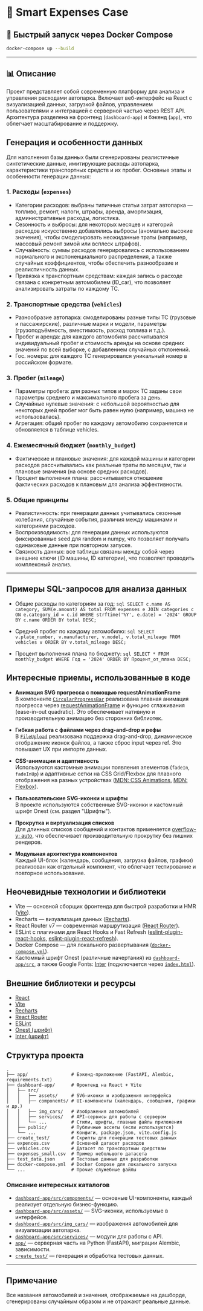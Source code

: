 # 🚗 Smart Expenses Case

## 🚀 Быстрый запуск через Docker Compose

```bash
docker-compose up --build
```

---

## 📊 Описание

Проект представляет собой современную платформу для анализа и управления расходами автопарка. Включает веб-интерфейс на React с визуализацией данных, загрузкой файлов, управлением пользователями и интеграцией с серверной частью через REST API. Архитектура разделена на фронтенд (`dashboard-app`) и бэкенд (`app`), что облегчает масштабирование и поддержку.


## Генерация и особенности данных

Для наполнения базы данных были сгенерированы реалистичные синтетические данные, имитирующие расходы автопарка, характеристики транспортных средств и их пробег. Основные этапы и особенности генерации данных:

### 1. Расходы (`expenses`)
- Категории расходов: выбраны типичные статьи затрат автопарка — топливо, ремонт, налоги, штрафы, аренда, амортизация, административные расходы, логистика.
- Сезонность и выбросы: для некоторых месяцев и категорий расходов искусственно добавлялись выбросы (аномально высокие значения), чтобы смоделировать неожиданные траты (например, массовый ремонт зимой или всплеск штрафов).
- Случайность: суммы расходов генерировались с использованием нормального и экспоненциального распределения, а также случайных коэффициентов, чтобы обеспечить разнообразие и реалистичность данных.
- Привязка к транспортным средствам: каждая запись о расходе связана с конкретным автомобилем (ID_car), что позволяет анализировать затраты по каждому ТС.

### 2. Транспортные средства (`vehicles`)
- Разнообразие автопарка: смоделированы разные типы ТС (грузовые и пассажирские), различные марки и модели, параметры (грузоподъёмность, вместимость, расход топлива и т.д.).
- Пробег и аренда: для каждого автомобиля рассчитывался индивидуальный пробег и стоимость аренды на основе средних значений по всей выборке, с добавлением случайных отклонений.
- Гос. номера: для каждого ТС генерировался уникальный номер в российском формате.

### 3. Пробег (`mileage`)
- Параметры пробега: для разных типов и марок ТС заданы свои параметры среднего и максимального пробега за день.
- Случайные нулевые значения: с небольшой вероятностью для некоторых дней пробег мог быть равен нулю (например, машина не использовалась).
- Агрегация: общий пробег по каждому автомобилю сохраняется и обновляется в таблице vehicles.

### 4. Ежемесячный бюджет (`monthly_budget`)
- Фактические и плановые значения: для каждой машины и категории расходов рассчитывались как реальные траты по месяцам, так и плановые значения (на основе средних расходов).
- Процент выполнения плана: рассчитывается отношение фактических расходов к плановым для анализа эффективности.

### 5. Общие принципы
- Реалистичность: при генерации данных учитывались сезонные колебания, случайные события, различия между машинами и категориями расходов.
- Воспроизводимость: для генерации данных используются фиксированные seed для random и numpy, что позволяет получать одинаковые данные при повторном запуске.
- Связность данных: все таблицы связаны между собой через внешние ключи (ID машины, ID категории), что позволяет проводить комплексный анализ.

---

## Примеры SQL-запросов для анализа данных

- Общие расходы по категориям за год:
`sql
SELECT c.name AS category, SUM(e.amount) AS total
FROM expenses e
JOIN categories c ON e.category_id = c.id
WHERE strftime('%Y', e.date) = '2024'
GROUP BY c.name
ORDER BY total DESC;
`

- Средний пробег по каждому автомобилю:
`sql
SELECT v.plate_number, v.manufacturer, v.model, v.total_mileage
FROM vehicles v
ORDER BY v.total_mileage DESC;
`

- Процент выполнения плана по бюджету:
`sql
SELECT * FROM monthly_budget WHERE Год = '2024' ORDER BY Процент_от_плана DESC;`


## Интересные приемы, использованные в коде

- **Анимация SVG прогресса с помощью requestAnimationFrame**  
  В компоненте [`CircularProgressBar`](dashboard-app/src/components/CircularProgressBar.jsx) реализована плавная анимация прогресса через [requestAnimationFrame](https://developer.mozilla.org/ru/docs/Web/API/window/requestAnimationFrame) и функцию сглаживания (ease-in-out quadratic). Это обеспечивает нативную и производительную анимацию без сторонних библиотек.

- **Гибкая работа с файлами через drag-and-drop и рефы**  
  В [`FileUpload`](dashboard-app/src/components/FileUpload.jsx) реализована поддержка drag-and-drop, динамическое отображение иконок файлов, а также сброс input через ref. Это повышает UX при импорте данных.

- **CSS-анимации и адаптивность**  
  Используются кастомные анимации появления элементов (`fadeIn`, `fadeInUp`) и адаптивные сетки на CSS Grid/Flexbox для плавного отображения на разных устройствах ([MDN: CSS Animations](https://developer.mozilla.org/ru/docs/Web/CSS/animation), [MDN: Flexbox](https://developer.mozilla.org/ru/docs/Web/CSS/CSS_Flexible_Box_Layout/Basic_Concepts_of_Flexbox)).

- **Пользовательские SVG-иконки и шрифты**  
  В проекте используются собственные SVG-иконки и кастомный шрифт Onest (см. раздел "Шрифты").

- **Прокрутка и виртуализация списков**  
  Для длинных списков сообщений и контактов применяется [overflow-y: auto](https://developer.mozilla.org/ru/docs/Web/CSS/overflow), что обеспечивает производительную прокрутку без лишних рендеров.

- **Модульная архитектура компонентов**  
  Каждый UI-блок (календарь, сообщения, загрузка файлов, графики) реализован как отдельный компонент, что облегчает тестирование и повторное использование.

## Неочевидные технологии и библиотеки

- Vite — основной сборщик фронтенда для быстрой разработки и HMR ([Vite](https://vitejs.dev/)).
- Recharts — визуализация данных ([Recharts](https://recharts.org/)).
- React Router v7 — современная маршрутизация ([React Router](https://reactrouter.com/en/main)).
- ESLint с плагинами для React Hooks и Fast Refresh ([eslint-plugin-react-hooks](https://www.npmjs.com/package/eslint-plugin-react-hooks), [eslint-plugin-react-refresh](https://www.npmjs.com/package/eslint-plugin-react-refresh)).
- Docker Compose — для локального развертывания ([`docker-compose.yml`](docker-compose.yml)).
- Кастомный шрифт Onest (различные начертания) из [`dashboard-app/src`](dashboard-app/src), а также Google Fonts: [Inter](https://fonts.google.com/specimen/Inter) (подключается через [`index.html`](dashboard-app/index.html)).

## Внешние библиотеки и ресурсы

- [React](https://react.dev/)
- [Vite](https://vitejs.dev/)
- [Recharts](https://recharts.org/)
- [React Router](https://reactrouter.com/)
- [ESLint](https://eslint.org/)
- [Onest (шрифт)](https://onest.design/)
- [Inter (шрифт)](https://fonts.google.com/specimen/Inter)

## Структура проекта

```
.
├── app/                # Бэкенд-приложение (FastAPI, Alembic, requirements.txt)
├── dashboard-app/      # Фронтенд на React + Vite
│   ├── src/
│   │   ├── assets/     # SVG-иконки и изображения интерфейса
│   │   ├── components/ # UI-компоненты (календарь, сообщения, графики и др.)
│   │   ├── img_cars/   # Изображения автомобилей
│   │   ├── services/   # API-сервисы для работы с сервером
│   │   └── ...         # Стили, шрифты, главные файлы приложения
│   ├── public/         # Публичные ассеты (если используются)
│   └── ...             # Конфиги, package.json, vite.config.js
├── create_test/        # Скрипты для генерации тестовых данных
├── expences.csv        # Основной датасет расходов
├── vehicles.csv        # Датасет по транспортным средствам
├── expenses_small.csv  # Пример небольшого датасета
├── test_data.json      # Тестовые данные для разработки
├── docker-compose.yml  # Docker Compose для локального запуска
└── ...                 # Прочие служебные файлы
```

### Описание интересных каталогов

- [`dashboard-app/src/components/`](dashboard-app/src/components/) — основные UI-компоненты, каждый реализует отдельную бизнес-функцию.
- [`dashboard-app/src/assets/`](dashboard-app/src/assets/) — SVG-иконки, используемые в интерфейсе.
- [`dashboard-app/src/img_cars/`](dashboard-app/src/img_cars/) — изображения автомобилей для визуализации автопарка.
- [`dashboard-app/src/services/`](dashboard-app/src/services/) — модули для работы с API.
- [`app/`](app/) — серверная часть на Python (FastAPI), миграции Alembic, зависимости.
- [`create_test/`](create_test/) — генерация и обработка тестовых данных.

--- 

## Примечание

Все названия автомобилей и значения, отображаемые на дашборде, сгенерированы случайным образом и не отражают реальные данные. 